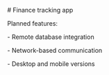 \# Finance tracking app



Planned features: 



\- Remote database integration

\- Network-based communication

\- Desktop and mobile versions

